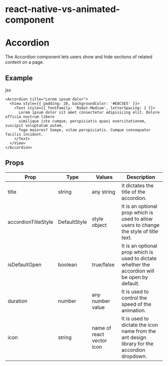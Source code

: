 # react-native-vs-animated-component

# Accordion

The Accordion component lets users show and hide sections of related content on a page.

## Example

jsx
```
<Accordion title="Lorem ipsum dolor">
  <View style={{ padding: 20, backgroundColor: '#E8C5E5' }}>
    <Text style={{ fontFamily: 'Robot-Medium', letterSpacing: 1 }}>
      Lorem ipsum dolor sit amet consectetur adipisicing elit. Dolore officia nostrum libero
      similique iste cumque, perspiciatis quasi exercitationem, suscipit voluptatum autem,
      fuga maiores? Saepe, vitae perspiciatis. Cumque consequatur facilis incidunt.
    </Text>
  </View>
</Accordion>
```

## Props

| Prop                | Type            | Values            | Description                                                                                    |
| ------------------- | --------------- | ----------------- | ---------------------------------------------------------------------------------------------- |
| title               | string          | any string        | It dictates the title of the accordion.                                                        |
| accordionTitleStyle | DefaultStyle    | style object      | It is an optional prop which is used to allow users to change the style of title text.         |
| isDefaultOpen       | boolean         | true/false        | It is an optional prop which is used to dictate whether the accordion will be open by default. |
| duration            | number          | any number value  | It is used to control the speed of the animation.                                              |
| icon                | string          | name of react vector icon | It is used to dictate the icon name from the ant design library for the accordion dropdown.|
